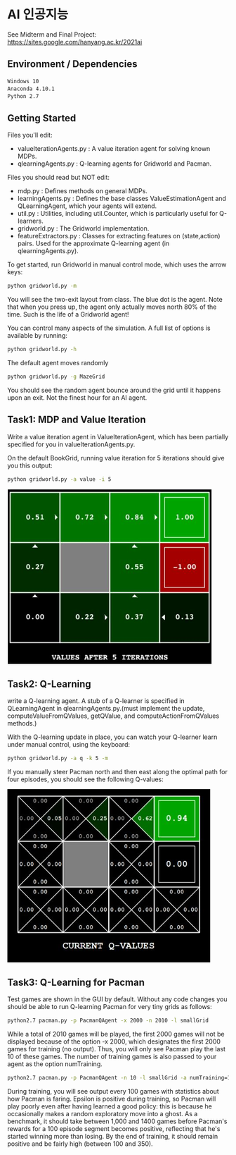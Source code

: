 # AI 인공지능
See Midterm and Final Project:
https://sites.google.com/hanyang.ac.kr/2021ai

## Environment / Dependencies
```bash
Windows 10
Anaconda 4.10.1
Python 2.7
```

## Getting Started

Files you'll edit:
* valueIterationAgents.py : A value iteration agent for solving known MDPs.
* qlearningAgents.py : Q-learning agents for Gridworld and Pacman.

Files you should read but NOT edit:
* mdp.py : Defines methods on general MDPs.
* learningAgents.py : Defines the base classes ValueEstimationAgent and QLearningAgent, which your agents will extend.
* util.py : Utilities, including util.Counter, which is particularly useful for Q-learners.
* gridworld.py : The Gridworld implementation.
* featureExtractors.py : Classes for extracting features on (state,action) pairs. Used for the approximate Q-learning agent (in qlearningAgents.py).

To get started, run Gridworld in manual control mode, which uses the arrow keys:
```bash
python gridworld.py -m
```
You will see the two-exit layout from class. The blue dot is the agent. Note that when you press up, the agent only actually moves north 80% of the time. Such is the life of a Gridworld agent!

You can control many aspects of the simulation. A full list of options is available by running:
```bash
python gridworld.py -h
```

The default agent moves randomly
```bash
python gridworld.py -g MazeGrid
```
You should see the random agent bounce around the grid until it happens upon an exit. Not the finest hour for an AI agent.

## Task1: MDP and Value Iteration
Write a value iteration agent in ValueIterationAgent, which has been partially specified for you in valueIterationAgents.py. 

On the default BookGrid, running value iteration for 5 iterations should give you this output:
```bash
python gridworld.py -a value -i 5
```

![Hint img1](imgs/task1_img.JPG)

## Task2: Q-Learning
write a Q-learning agent. A stub of a Q-learner is specified in QLearningAgent in qlearningAgents.py.(must implement the update, computeValueFromQValues, getQValue, and computeActionFromQValues methods.)

With the Q-learning update in place, you can watch your Q-learner learn under manual control, using the keyboard:
```bash
python gridworld.py -a q -k 5 -m
```
If you manually steer Pacman north and then east along the optimal path for four episodes, you should see the following Q-values:

![Hint img2](imgs/task2_img.JPG)

## Task3: Q-Learning for Pacman
Test games are shown in the GUI by default. Without any code changes you should be able to run Q-learning Pacman for very tiny grids as follows:
```bash
python2.7 pacman.py -p PacmanQAgent -x 2000 -n 2010 -l smallGrid
```	
While a total of 2010 games will be played, the first 2000 games will not be displayed because of the option -x 2000, which designates the first 2000 games for training (no output). Thus, you will only see Pacman play the last 10 of these games. The number of training games is also passed to your agent as the option numTraining.
```bash
python2.7 pacman.py -p PacmanQAgent -n 10 -l smallGrid -a numTraining=10
```
During training, you will see output every 100 games with statistics about how Pacman is faring. Epsilon is positive during training, so Pacman will play poorly even after having learned a good policy: this is because he occasionally makes a random exploratory move into a ghost. As a benchmark, it should take between 1,000 and 1400 games before Pacman's rewards for a 100 episode segment becomes positive, reflecting that he's started winning more than losing. By the end of training, it should remain positive and be fairly high (between 100 and 350).